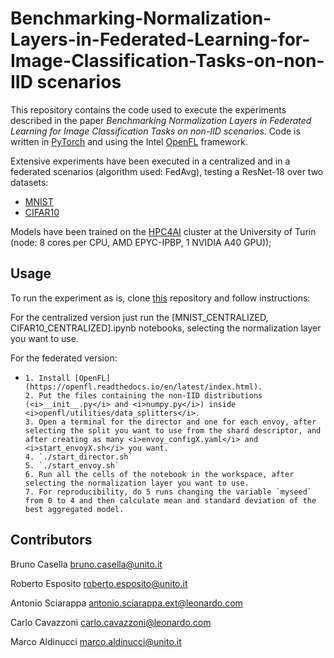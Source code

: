 # Benchmarking-Normalization-Layers-in-Federated-Learning-for-Image-Classification-Tasks-on-non-IID scenarios
This repository contains the code used to execute the experiments described in the paper <i>Benchmarking Normalization Layers in Federated Learning for Image Classification Tasks on non-IID scenarios</i>. Code is written in [PyTorch](https://pytorch.org/) and using the Intel [OpenFL](https://openfl.readthedocs.io/en/latest/index.html) framework.

Extensive experiments have been executed in a centralized and in a federated scenarios (algorithm used: FedAvg), testing a ResNet-18 over two datasets:
- [MNIST](http://yann.lecun.com/exdb/mnist/) 
- [CIFAR10](https://www.cs.toronto.edu/~kriz/cifar.html)

Models have been trained on the [HPC4AI](https://hpc4ai.unito.it/documentation/) cluster at the University of Turin (node: 8 cores per CPU, AMD EPYC-IPBP, 1 NVIDIA A40 GPU));

## Usage

To run the experiment as is, clone [this](https://github.com/CasellaJr/Benchmarking-Normalization-Layers-in-Federated-Learning-for-Image-Classification-Tasks-on-non-IID) repository and follow instructions:

For the centralized version just run the [MNIST_CENTRALIZED, CIFAR10_CENTRALIZED].ipynb notebooks, selecting the normalization layer you want to use.

For the federated version:
- ```
  1. Install [OpenFL](https://openfl.readthedocs.io/en/latest/index.html).
  2. Put the files containing the non-IID distributions (<i>__init__.py</i> and <i>numpy.py</i>) inside <i>openfl/utilities/data_splitters</i>.
  3. Open a terminal for the director and one for each envoy, after selecting the split you want to use from the shard descriptor, and after creating as many <i>envoy_configX.yaml</i> and <i>start_envoyX.sh</i> you want.
  4. `./start_director.sh`
  5. `./start_envoy.sh`
  6. Run all the cells of the notebook in the workspace, after selecting the normalization layer you want to use.
  7. For reproducibility, do 5 runs changing the variable `myseed` from 0 to 4 and then calculate mean and standard deviation of the best aggregated model.
  ```


## Contributors

Bruno Casella <bruno.casella@unito.it>  

Roberto Esposito <roberto.esposito@unito.it>

Antonio Sciarappa <antonio.sciarappa.ext@leonardo.com>

Carlo Cavazzoni <carlo.cavazzoni@leonardo.com>

Marco Aldinucci <marco.aldinucci@unito.it>  

